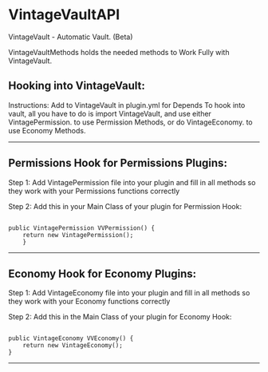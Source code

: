# VintageVaultAPI
VintageVault - Automatic Vault. (Beta)

VintageVaultMethods holds the needed methods to Work Fully with VintageVault.

Hooking into VintageVault:
------------------------------------------------------------------------------------------------------------------------------------
Instructions: Add to VintageVault in plugin.yml for Depends
To hook into vault, all you have to do is import VintageVault, and use either VintagePermission.<Method> to use Permission Methods, or do VintageEconomy.<Method> to use Economy Methods.

------------------------------------------------------------------------------------------------------------------------------------



Permissions Hook for Permissions Plugins:
------------------------------------------------------------------------------------------------------------------------------------
Step 1: Add VintagePermission file into your plugin and fill in all methods so they work with your Permissions functions correctly

Step 2: Add this in your Main Class of your plugin for Permission Hook:

<code>
public VintagePermission VVPermission() {
    return new VintagePermission(); 
    }
</code>

------------------------------------------------------------------------------------------------------------------------------------



Economy Hook for Economy Plugins:
------------------------------------------------------------------------------------------------------------------------------------
Step 1: Add VintageEconomy file into your plugin and fill in all methods so they work with your Economy functions correctly

Step 2: Add this in the Main Class of your plugin for Economy Hook:

<code>
public VintageEconomy VVEconomy() {
    return new VintageEconomy();
}
</code>

------------------------------------------------------------------------------------------------------------------------------------
